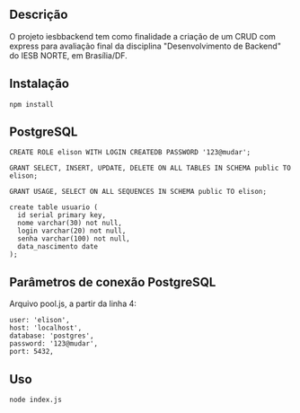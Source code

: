 ## Descrição

O projeto iesbbackend tem como finalidade a criação de um CRUD com express para avaliação final da disciplina "Desenvolvimento de Backend" do IESB NORTE, em Brasília/DF.

## Instalação

`npm install`

## PostgreSQL

```
CREATE ROLE elison WITH LOGIN CREATEDB PASSWORD '123@mudar';

GRANT SELECT, INSERT, UPDATE, DELETE ON ALL TABLES IN SCHEMA public TO elison;

GRANT USAGE, SELECT ON ALL SEQUENCES IN SCHEMA public TO elison;

create table usuario (
  id serial primary key,
  nome varchar(30) not null,
  login varchar(20) not null,
  senha varchar(100) not null,
  data_nascimento date
);
```

## Parâmetros de conexão PostgreSQL
Arquivo pool.js, a partir da linha 4:
```
user: 'elison',
host: 'localhost',
database: 'postgres',
password: '123@mudar',
port: 5432,
```

## Uso

`node index.js`